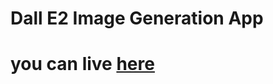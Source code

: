 # Dall E2 Image Generation App
# you can live [here](https://harshitha-brs.github.io/Dall-E2-Image-Generation-App/)
